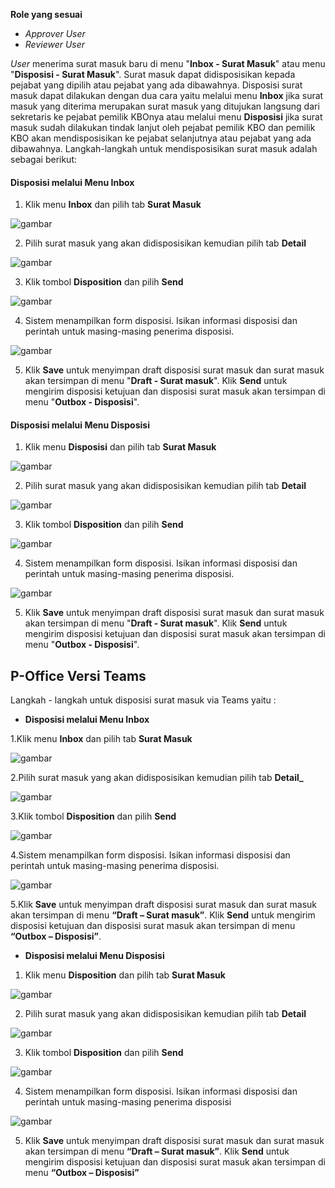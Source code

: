 **Role yang sesuai**

- *Approver User*
- *Reviewer User*

_User_ menerima surat masuk baru di menu "**Inbox - Surat Masuk**" atau menu "**Disposisi - Surat Masuk**". Surat masuk dapat didisposisikan kepada pejabat yang dipilih atau pejabat yang ada dibawahnya. Disposisi surat masuk dapat dilakukan dengan dua cara yaitu melalui menu **Inbox** jika surat masuk yang diterima merupakan surat masuk yang ditujukan langsung dari sekretaris ke pejabat pemilik KBOnya atau melalui menu **Disposisi** jika surat masuk sudah dilakukan tindak lanjut oleh pejabat pemilik KBO dan pemilik KBO akan mendisposisikan ke pejabat selanjutnya atau pejabat yang ada dibawahnya. Langkah-langkah untuk mendisposisikan surat masuk adalah sebagai berikut:

####   **Disposisi melalui Menu Inbox**

1.    Klik menu **Inbox** dan pilih tab **Surat Masuk**

![gambar](SuratMasuk/SM_Web/SM22.png)

2.    Pilih surat masuk yang akan didisposisikan kemudian pilih tab **Detail**

![gambar](SuratMasuk/SM_Web/SM23.png)

3.    Klik tombol **Disposition** dan pilih **Send**

![gambar](SuratMasuk/SM_Web/SM24.png)

4.    Sistem menampilkan form disposisi. Isikan informasi disposisi dan perintah untuk masing-masing penerima disposisi.

![gambar](SuratMasuk/SM_Web/SM25.png)

5.    Klik **Save** untuk menyimpan draft disposisi surat masuk dan surat masuk akan tersimpan di menu "**Draft - Surat masuk**". Klik **Send** untuk mengirim disposisi ketujuan dan disposisi surat masuk akan tersimpan di menu "**Outbox - Disposisi**".


####   **Disposisi melalui Menu Disposisi**

1.    Klik menu **Disposisi** dan pilih tab **Surat Masuk**

![gambar](SuratMasuk/SM_Web/SM26.png)

2.    Pilih surat masuk yang akan didisposisikan kemudian pilih tab **Detail**

![gambar](SuratMasuk/SM_Web/SM27.png)

3.    Klik tombol **Disposition** dan pilih **Send**

![gambar](SuratMasuk/SM_Web/SM28.png)

4.    Sistem menampilkan form disposisi. Isikan informasi disposisi dan perintah untuk masing-masing penerima disposisi.

![gambar](SuratMasuk/SM_Web/SM29.png)

5.    Klik **Save** untuk menyimpan draft disposisi surat masuk dan surat masuk akan tersimpan di menu "**Draft - Surat masuk**". Klik **Send** untuk mengirim disposisi ketujuan dan disposisi surat masuk akan tersimpan di menu "**Outbox - Disposisi**".


## **P-Office Versi Teams**

Langkah - langkah untuk disposisi surat masuk via Teams yaitu :

- **Disposisi melalui Menu Inbox**

1.Klik menu **Inbox** dan pilih tab **Surat Masuk**

![gambar](SuratMasuk/SM_Teams/SM25.png)


2.Pilih surat masuk yang akan didisposisikan kemudian pilih tab **Detail_**

![gambar](SuratMasuk/SM_Teams/SM26.png)


3.Klik tombol **Disposition** dan pilih **Send**

![gambar](SuratMasuk/SM_Teams/SM27.png)


4.Sistem menampilkan form disposisi. Isikan informasi disposisi dan perintah untuk masing-masing penerima disposisi.

![gambar](SuratMasuk/SM_Teams/SM28.png)


5.Klik **Save** untuk menyimpan draft disposisi surat masuk dan surat masuk akan tersimpan di menu **“Draft – Surat masuk”**. Klik **Send** untuk mengirim disposisi ketujuan dan disposisi surat masuk akan tersimpan di menu **“Outbox – Disposisi”**.

- **Disposisi melalui Menu Disposisi**

1. Klik menu **Disposition** dan pilih tab **Surat Masuk**

![gambar](SuratMasuk/SM_Teams/SM29.png)


2. Pilih surat masuk yang akan didisposisikan kemudian pilih tab **Detail**

![gambar](SuratMasuk/SM_Teams/SM30.png)


3. Klik tombol **Disposition** dan pilih **Send**

![gambar](SuratMasuk/SM_Teams/SM31.png)


4. Sistem menampilkan form disposisi. Isikan informasi disposisi dan perintah untuk masing-masing penerima disposisi

![gambar](SuratMasuk/SM_Teams/SM32.png)


5. Klik **Save** untuk menyimpan draft disposisi surat masuk dan surat masuk akan tersimpan di menu **“Draft – Surat masuk”**. Klik **Send** untuk mengirim disposisi ketujuan dan disposisi surat masuk akan tersimpan di menu **“Outbox – Disposisi”**


